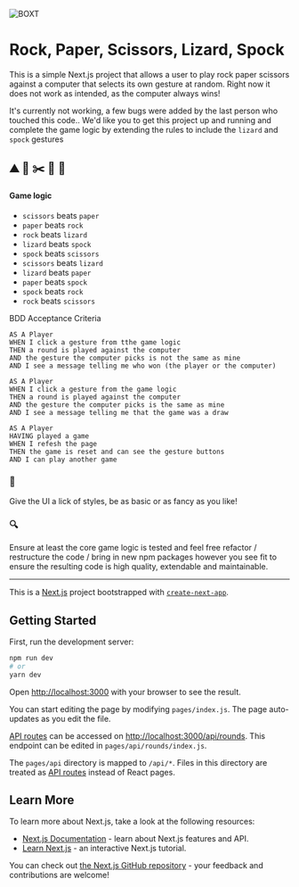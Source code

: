 ![BOXT](https://bit.ly/3doa9mZ)

# Rock, Paper, Scissors, Lizard, Spock

This is a simple Next.js project that allows a user to play rock paper scissors against a computer that selects its own gesture at random.
Right now it does not work as intended, as the computer always wins!

It's currently not working, a few bugs were added by the last person who touched this code..
We'd like you to get this project up and running and complete the game logic by extending the rules to include the `lizard` and `spock` gestures



## ⛰️ 🧻 ✂️ 🦎 🖖


#### Game logic
- `scissors` beats `paper`
- `paper` beats `rock`
- `rock` beats `lizard`
- `lizard` beats `spock`
- `spock` beats `scissors`
- `scissors` beats `lizard`
- `lizard` beats `paper`
- `paper` beats `spock`
- `spock` beats `rock`
- `rock` beats `scissors`

BDD Acceptance Criteria

```
AS A Player
WHEN I click a gesture from tthe game logic
THEN a round is played against the computer
AND the gesture the computer picks is not the same as mine
AND I see a message telling me who won (the player or the computer)
```

```
AS A Player
WHEN I click a gesture from the game logic
THEN a round is played against the computer
AND the gesture the computer picks is the same as mine
AND I see a message telling me that the game was a draw
```

```
AS A Player
HAVING played a game
WHEN I refesh the page
THEN the game is reset and can see the gesture buttons
AND I can play another game
```

### 💅
Give the UI a lick of styles, be as basic or as fancy as you like!

### 🔍

Ensure at least the core game logic is tested and feel free refactor / restructure the code / bring in new npm packages however you see fit to ensure the resulting code is high quality, extendable and maintainable.

---


This is a [Next.js](https://nextjs.org/) project bootstrapped with [`create-next-app`](https://github.com/vercel/next.js/tree/canary/packages/create-next-app).

## Getting Started

First, run the development server:

```bash
npm run dev
# or
yarn dev
```

Open [http://localhost:3000](http://localhost:3000) with your browser to see the result.

You can start editing the page by modifying `pages/index.js`. The page auto-updates as you edit the file.

[API routes](https://nextjs.org/docs/api-routes/introduction) can be accessed on [http://localhost:3000/api/rounds](http://localhost:3000/api/rounds). This endpoint can be edited in `pages/api/rounds/index.js`.

The `pages/api` directory is mapped to `/api/*`. Files in this directory are treated as [API routes](https://nextjs.org/docs/api-routes/introduction) instead of React pages.

## Learn More

To learn more about Next.js, take a look at the following resources:

- [Next.js Documentation](https://nextjs.org/docs) - learn about Next.js features and API.
- [Learn Next.js](https://nextjs.org/learn) - an interactive Next.js tutorial.

You can check out [the Next.js GitHub repository](https://github.com/vercel/next.js/) - your feedback and contributions are welcome!
